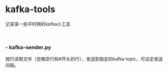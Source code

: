 # kafka-tools

记录录一些平时用的kafka小工具

<br>

### - kafka-sender.py
按行读取文件（忽略空行和#开头的行），发送到指定的kafka topic，可设定发送间隔。
